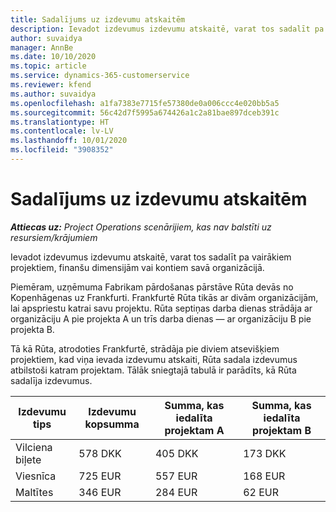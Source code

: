 ```yaml
---
title: Sadalījums uz izdevumu atskaitēm
description: Ievadot izdevumus izdevumu atskaitē, varat tos sadalīt pa vairākiem projektiem, juridiskām personām vai kontiem savā organizācijā.
author: suvaidya
manager: AnnBe
ms.date: 10/10/2020
ms.topic: article
ms.service: dynamics-365-customerservice
ms.reviewer: kfend
ms.author: suvaidya
ms.openlocfilehash: a1fa7383e7715fe57380de0a006ccc4e020bb5a5
ms.sourcegitcommit: 56c42d7f5995a674426a1c2a81bae897dceb391c
ms.translationtype: HT
ms.contentlocale: lv-LV
ms.lasthandoff: 10/01/2020
ms.locfileid: "3908352"
---
```

# <a name="distributions-on-an-expense-report"></a>Sadalījums uz izdevumu atskaitēm

_**Attiecas uz:** Project Operations scenārijiem, kas nav balstīti uz resursiem/krājumiem_

Ievadot izdevumus izdevumu atskaitē, varat tos sadalīt pa vairākiem projektiem, finanšu dimensijām vai kontiem savā organizācijā.

Piemēram, uzņēmuma Fabrikam pārdošanas pārstāve Rūta devās no Kopenhāgenas uz Frankfurti. Frankfurtē Rūta tikās ar divām organizācijām, lai apspriestu katrai savu projektu. Rūta septiņas darba dienas strādāja ar organizāciju A pie projekta A un trīs darba dienas — ar organizāciju B pie projekta B.

Tā kā Rūta, atrodoties Frankfurtē, strādāja pie diviem atsevišķiem projektiem, kad viņa ievada izdevumu atskaiti, Rūta sadala izdevumus atbilstoši katram projektam. Tālāk sniegtajā tabulā ir parādīts, kā Rūta sadalīja izdevumus.

| Izdevumu tips | Izdevumu kopsumma | Summa, kas iedalīta projektam A | Summa, kas iedalīta projektam B |
|--------------|----------------------|---------------------------------|---------------------------------|
| Vilciena biļete   | 578 DKK              | 405 DKK                         | 173 DKK                         |
| Viesnīca        | 725 EUR              | 557 EUR                         | 168 EUR                         |
| Maltītes        | 346 EUR              | 284 EUR                         | 62 EUR                          |
